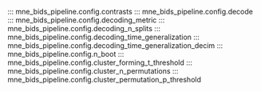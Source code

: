 ::: mne_bids_pipeline.config.contrasts
::: mne_bids_pipeline.config.decode
::: mne_bids_pipeline.config.decoding_metric
::: mne_bids_pipeline.config.decoding_n_splits
::: mne_bids_pipeline.config.decoding_time_generalization
::: mne_bids_pipeline.config.decoding_time_generalization_decim
::: mne_bids_pipeline.config.n_boot
::: mne_bids_pipeline.config.cluster_forming_t_threshold
::: mne_bids_pipeline.config.cluster_n_permutations
::: mne_bids_pipeline.config.cluster_permutation_p_threshold
